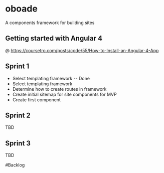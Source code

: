# oboade
A components framework for building sites

## Getting started with Angular 4
@ https://coursetro.com/posts/code/55/How-to-Install-an-Angular-4-App

## Sprint 1
* Select templating framework -- Done
* Select templating framework
* Determine how to create routes in framework
* Create initial sitemap for site components for MVP
* Create first component

## Sprint 2
TBD

## Sprint 3
TBD


#Backlog
